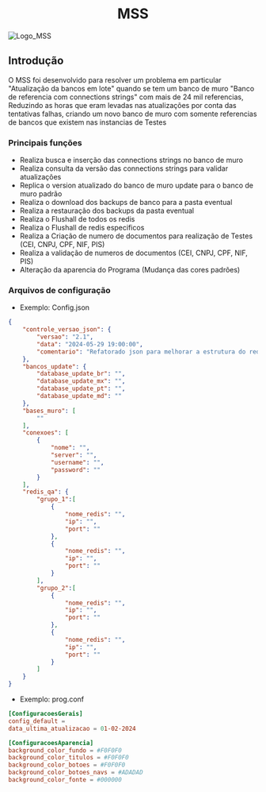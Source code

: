 <h1 align="center"> MSS </h1>

![Logo_MSS](https://github.com/mathsantosilva/MSS/assets/44808193/25f6e0c7-8f57-46c7-8607-c70db71ef395)


## Introdução
O MSS foi desenvolvido para resolver um problema em particular "Atualização da bancos em lote" quando se tem um banco de muro "Banco de referencia com connections strings" com mais de 24 mil referencias,
<br>Reduzindo as horas que eram levadas nas atualizações por conta das tentativas falhas, criando um novo banco de muro com somente referencias de bancos que existem nas instancias de Testes

### Principais funções
- Realiza busca e inserção das connections strings no banco de muro
- Realiza consulta da versão das connections strings para validar atualizações
- Replica o version atualizado do banco de muro update para o banco de muro padrão
- Realiza o download dos backups de banco para a pasta eventual
- Realiza a restauração dos backups da pasta eventual
- Realiza o Flushall de todos os redis
- Realiza o Flushall de redis especificos
- Realiza a Criação de numero de documentos para realização de Testes (CEI, CNPJ, CPF, NIF, PIS)
- Realiza a validação de numeros de documentos (CEI, CNPJ, CPF, NIF, PIS)
- Alteração da aparencia do Programa (Mudança das cores padrões)

### Arquivos de configuração
- Exemplo: Config.json

```json
{
    "controle_versao_json": {
        "versao": "2.1",
  		"data": "2024-05-29 19:00:00",
  		"comentario": "Refatorado json para melhorar a estrutura do redis_qa"
    },
    "bancos_update": {
        "database_update_br": "",
        "database_update_mx": "",
        "database_update_pt": "",
        "database_update_md": ""
    },
    "bases_muro": [
        ""
    ],
    "conexoes": [
        {
            "nome": "",
            "server": "",
            "username": "",
            "password": ""
        }
    ],
    "redis_qa": {
        "grupo_1":[
            {
                "nome_redis": "",
                "ip": "",
                "port": ""
            },
            {
                "nome_redis": "",
                "ip": "",
                "port": ""
            }
        ],
        "grupo_2":[
            {
                "nome_redis": "",
                "ip": "",
                "port": ""
            },
            {
                "nome_redis": "",
                "ip": "",
                "port": ""
            }
        ]	
    }
}
```

- Exemplo: prog.conf
```conf
[ConfiguracoesGerais]
config_default = 
data_ultima_atualizacao = 01-02-2024

[ConfiguracoesAparencia]
background_color_fundo = #F0F0F0
background_color_titulos = #F0F0F0
background_color_botoes = #F0F0F0
background_color_botoes_navs = #ADADAD
background_color_fonte = #000000
```
